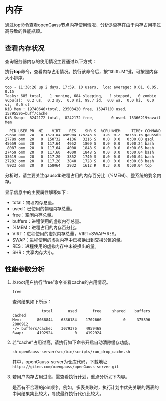 # 内存<a name="ZH-CN_TOPIC_0245374522"></a>

通过top命令查看openGauss节点内存使用情况，分析是否存在由于内存占用率过高导致的性能瓶颈。

## 查看内存状况<a name="zh-cn_topic_0237121487_zh-cn_topic_0073253547_zh-cn_topic_0040046523_section31350235191024"></a>

查询服务器内存的使用情况主要通过以下方式：

执行**top**命令，查看内存占用情况。执行该命令后，按“Shift+M”键，可按照内存大小排序。

```
top - 11:38:26 up 2 days, 17:59, 10 users,  load average: 0.01, 0.05, 0.15
Tasks: 685 total,   1 running, 684 sleeping,   0 stopped,   0 zombie
%Cpu(s):  0.2 us,  0.2 sy,  0.0 ni, 99.7 id,  0.0 wa,  0.0 hi,  0.0 si,  0.0 st
KiB Mem : 19740646+total, 23503420 free, 15947100 used, 15795595+buff/cache
KiB Swap:  8242172 total,  8242172 free,        0 used. 13366219+avail Mem

  PID USER PR  NI    VIRT    RES    SHR S  %CPU %MEM     TIME+ COMMAND
29838 omm  20   0 1373104 456904 175248 S   3.6  0.2  98:53.16 gaussdb
27789 omm  20   0  150732   4136   3216 S   0.0  0.0   0:00.00 gsql
45659 omm  20   0  117164   4052   1860 S   0.0  0.0   0:00.24 bash
 8087 omm  20   0  117164   4000   1848 S   0.0  0.0   0:00.05 bash
27459 omm  20   0  117160   4000   1848 S   0.0  0.0   0:00.04 bash
33619 omm  20   0  117120   3852   1740 S   0.0  0.0   0:00.04 bash
27282 omm  20   0  117120   3840   1728 S   0.0  0.0   0:00.03 bash
 9923 omm  20   0  158064   2932   1612 R   0.3  0.0   0:00.04 top
```

分析时，请主要关注gaussdb进程占用的内存百分比（%MEM）、整系统的剩余内存。

显示信息中的主要属性解释如下：

-   total：物理内存总量。
-   used：已使用的物理内存总量。
-   free：空闲内存总量。
-   buffers：进程使用的虚拟内存总量。
-   %MEM：进程占用的内存百分比。
-   VIRT：进程使用的虚拟内存总量，VIRT=SWAP+RES。
-   SWAP：进程使用的虚拟内存中已被换出到交换分区的量。
-   RES：进程使用的虚拟内存中未被换出的量。
-   SHR：共享内存大小。

## 性能参数分析<a name="zh-cn_topic_0237121487_zh-cn_topic_0073253547_zh-cn_topic_0040046523_section4615314285845"></a>

1.  以root用户执行“free”命令查看cache的占用情况。

    ```
    free
    ```

    查询结果如下所示：

    ```
                 total       used       free     shared    buffers     cached
    Mem:       8038844    6336184    1702660          0     375896    2880912
    -/+ buffers/cache:    3079376    4959468
    Swap:      4192924          0    4192924
    ```

2.  若“cache”占用过高，请执行如下命令开启自动清除缓存功能。

    ```
    sh openGauss-server/src/bin/scripts/run_drop_cache.sh
    ```
    其中，openGauss-server为仓库代码，下载地址`https://gitee.com/opengauss/openGauss-server.git`

3. 若用户内存占用过高，需查看执行计划，重点分析以下内容。

   是否有不合理的join顺序。例如，多表关联时，执行计划中优先关联的两表的中间结果集比较大，导致最终执行代价比较大。
